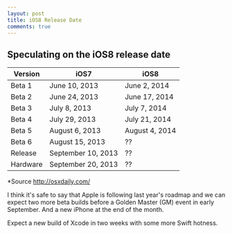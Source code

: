 ```yaml
---
layout: post
title: iOS8 Release Date
comments: true
---
```


## Speculating on the iOS8 release date

Version | iOS7 | iOS8
--- | --- | ---
Beta 1 | June 10, 2013 | June 2, 2014
Beta 2 | June 24, 2013 | June 17, 2014
Beta 3 | July 8, 2013 | July 7, 2014
Beta 4 | July 29, 2013 | July 21, 2014
Beta 5 | August 6, 2013 | August 4, 2014
Beta 6 | August 15, 2013 | ??
Release | September 10, 2013 | ??
Hardware | September 20, 2013 | ??

*Source http://osxdaily.com/

I think it's safe to say that Apple is following last year's roadmap and we can expect two more beta builds before a Golden Master (GM) event in early September. And a new iPhone at the end of the month.

Expect a new build of Xcode in two weeks with some more Swift hotness.
